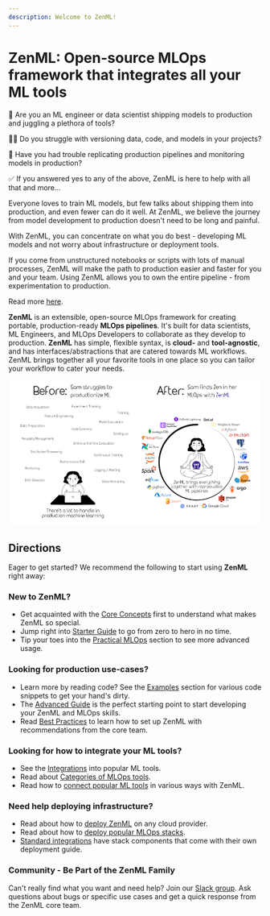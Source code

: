 ```yaml
---
description: Welcome to ZenML!
---
```


# ZenML: Open-source MLOps framework that integrates all your ML tools

🤹 Are you an ML engineer or data scientist shipping models to production and juggling a plethora of tools? 

🤷‍♂️ Do you struggle with versioning data, code, and models in your projects? 

👀 Have you had trouble replicating production pipelines and monitoring models in production?

✅ If you answered yes to any of the above, ZenML is here to help with all that and more...

Everyone loves to train ML models, but few talks about shipping them into production, and even fewer can do it well.
At ZenML, we believe the journey from model development to production doesn't need to be long and painful.

With ZenML, you can concentrate on what you do best - developing ML models and not worry about infrastructure or deployment tools.

If you come from unstructured notebooks or scripts with lots of manual processes, ZenML will make the path to production easier and faster for you and your team.
Using ZenML allows you to own the entire pipeline - from experimentation to production.

Read more [here](https://blog.zenml.io/why-zenml/).

**ZenML** is an extensible, open-source MLOps framework for creating portable, production-ready **MLOps pipelines**. 
It's built for data scientists, ML Engineers, and MLOps Developers to collaborate as they develop to production.
**ZenML** has simple, flexible syntax, is **cloud-** and 
**tool-agnostic**, and has interfaces/abstractions that are catered towards ML workflows. ZenML brings together all your favorite tools in one place so you can tailor your workflow to cater your needs.

![ZenML unifies all your tools in one place.](../assets/sam-side-by-side-full-text.png)

## Directions

Eager to get started? We recommend the following to start using **ZenML** right away:

### **New to ZenML?**

- Get acquainted with the [Core Concepts](./core-concepts.md) first  to understand what makes ZenML so special. 
- Jump right into [Starter Guide](../starter-guide/pipelines/pipelines.md) to go from zero to hero in no time.
- Tip your toes into the [Practical MLOps](../advanced-guide/practical/practical-mlops.md) section to see more advanced usage.

### **Looking for production use-cases?**

- Learn more by reading code? See the [Examples](../examples/examples-and-use-cases.md) section for various code snippets to get your hand's dirty.
- The [Advanced Guide](../advanced-guide/practical/practical-mlops.md) is the perfect starting point to start developing your ZenML and MLOps skills.
- Read [Best Practices](../guidelines/best-practices.md) to learn how to set up ZenML with recommendations from the core team.

### **Looking for how to integrate your ML tools?**

- See the [Integrations](../component-gallery/integrations.md) into popular ML tools.
- Read about [Categories of MLOps tools](../component-gallery/categories.md).
- Read how to [connect popular ML tools](../popular-stack-guides/overview.md) in various ways with ZenML.

### **Need help deploying infrastructure?**

- Read about how to [deploy ZenML](../getting-started/deploying-zenml/deploying-zenml.md) on any cloud provider.
- Read about how to [deploy popular MLOps stacks](../popular-stack-guides/overview.md).
- [Standard integrations](../component-gallery/integrations.md) have stack components that come with their own deployment guide.

### **Community** - Be Part of the ZenML Family

Can't really find what you want and need help? Join our [Slack group](https://zenml.io/slack-invite/). Ask questions about bugs or specific use cases and get a quick response from the ZenML core team.